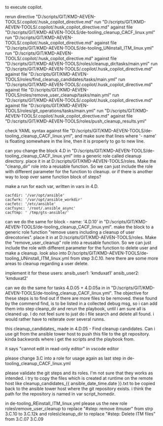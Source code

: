 
to execute copilot.

rerun directive  "D:/scripts/GIT/KMD-AEVEN-TOOLS/.copilot/.husk_copilot_directive.md"
run "D:/scripts/GIT/KMD-AEVEN-TOOLS/.copilot/.husk_copilot_directive.md" against file "D:/scripts/GIT/KMD-AEVEN-TOOLS/de-tooling_cleanup_CACF_linux.yml"
run "D:/scripts/GIT/KMD-AEVEN-TOOLS/.copilot/.husk_copilot_directive.md" against file "D:/scripts/GIT/KMD-AEVEN-TOOLS/de-tooling_UNinstall_ITM_linux.yml"
run "D:/scripts/GIT/KMD-AEVEN-TOOLS/.copilot/.husk_copilot_directive.md" against file "D:/scripts/GIT/KMD-AEVEN-TOOLS/roles/cleanup_dir/tasks/main.yml"
run "D:/scripts/GIT/KMD-AEVEN-TOOLS/.copilot/.husk_copilot_directive.md" against file "D:/scripts/GIT/KMD-AEVEN-TOOLS/roles/find_cleanup_candidates/tasks/main.yml"
run "D:/scripts/GIT/KMD-AEVEN-TOOLS/.copilot/.husk_copilot_directive.md" against file "D:/scripts/GIT/KMD-AEVEN-TOOLS/roles/remove_user_cleanup/tasks/main.yml"
run "D:/scripts/GIT/KMD-AEVEN-TOOLS/.copilot/.husk_copilot_directive.md" against file "D:/scripts/GIT/KMD-AEVEN-TOOLS/roles/git_operations/tasks/main.yml"
run "D:/scripts/GIT/KMD-AEVEN-TOOLS/.copilot/.husk_copilot_directive.md" against file "D:/scripts/GIT/KMD-AEVEN-TOOLS/roles/push_cleanup_results.yml"

check YAML syntax against file "D:/scripts/GIT/KMD-AEVEN-TOOLS/de-tooling_cleanup_CACF_linux.yml", and make sure that lines where '- name' is floating somewhare in the line, then it is properly to go to new line.


can you change the block 4.D in "D:/scripts/GIT/KMD-AEVEN-TOOLS/de-tooling_cleanup_CACF_linux.yml" into a generic role called cleanup directory. place it in at D:/scripts/GIT/KMD-AEVEN-TOOLS/roles. Make the "cleanp_dir" role into a reusable function. So we can just include the role with different parameter for the function to cleanup.
or if there is another way to loop over same function block of steps?

make a run for each var, written in vars in 4.D.

    cacfdir: '/var/opt/ansible'
    cacfwrk: '/var/opt/ansible_workdir'
    cacfetc: '/etc/ansible'
    cacfsync: '/root/.ansible_async'
    cacftmp: ' /tmp/gts-ansible/'




can we do the same for block - name: '4.D.10' in "D:/scripts/GIT/KMD-AEVEN-TOOLS/de-tooling_cleanup_CACF_linux.yml".
make the block to a generic role function "remove users including a cleanup of user direcotories".
place it in at D:/scripts/GIT/KMD-AEVEN-TOOLS/roles. Make the "remove_user_cleanup" role into a reusable function. So we can just include the role with different parameter for the function to delete user and make a cleanup.
look also into D:/scripts/GIT/KMD-AEVEN-TOOLS/de-tooling_UNinstall_ITM_linux.yml from step 3.C.10. here there are some more areas to cleanup regarding a user delete.

implement it for these users:
    ansib_user1: 'kmduxat1'
    ansib_user2: 'kmduxat2'


can we do the same for tasks 4.D.05 + 4.D.05a in in "D:/scripts/GIT/KMD-AEVEN-TOOLS/de-tooling_cleanup_CACF_linux.yml".
The objective for these steps is to find out if there are more files to be removed. these found by the commend find, is to be listed in a collected debug msg, so i can add them into step cleanp_dir and rerun the playbook, until i am sure all is cleaned up.
I do not feel sure to just do i file search and delete all found. i would rather have to reiterate over several runns.


this cleanup_candidates_ made in 4.D.05 - Find cleanup candidates. Can i use git from the ansible tower host to push this file to the git repository.
kinda backwords where i get the scripts and the playbook from.


it says "cannot edit in read-only editor" in vscode editor

please change 3.C into a role for usage again as last step in de-tooling_cleanup_CACF_linux.yml


please validate the git steps and its roles. I'm not sure that they works as intended.
i try to copy the files which is created at runtime on the remote host like cleanup_candidates_{{ ansible_date_time.date }}.txt to be copied back to the ansible tower host where the git repository exists. i think the path for the repository is named in var script_homedir.


in de-tooling_REinstall_ITM_linux.yml
please us the new role roles\remove_user_cleanup to replace "#step:  remove itmuser" from strp 3.C.10 to 3.C.12k
and roles\cleanup_dir to replace "#step: Delete ITM files" from 3.C.07 3.C.09